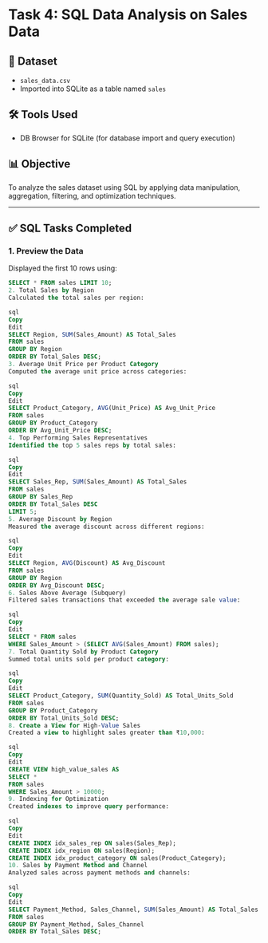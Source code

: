 # Task 4: SQL Data Analysis on Sales Data

## 📁 Dataset
- `sales_data.csv`  
- Imported into SQLite as a table named `sales`

## 🛠 Tools Used
- DB Browser for SQLite (for database import and query execution)

## 📊 Objective
To analyze the sales dataset using SQL by applying data manipulation, aggregation, filtering, and optimization techniques.

---

## ✅ SQL Tasks Completed

### 1. Preview the Data
Displayed the first 10 rows using:
```sql
SELECT * FROM sales LIMIT 10;
2. Total Sales by Region
Calculated the total sales per region:

sql
Copy
Edit
SELECT Region, SUM(Sales_Amount) AS Total_Sales
FROM sales
GROUP BY Region
ORDER BY Total_Sales DESC;
3. Average Unit Price per Product Category
Computed the average unit price across categories:

sql
Copy
Edit
SELECT Product_Category, AVG(Unit_Price) AS Avg_Unit_Price
FROM sales
GROUP BY Product_Category
ORDER BY Avg_Unit_Price DESC;
4. Top Performing Sales Representatives
Identified the top 5 sales reps by total sales:

sql
Copy
Edit
SELECT Sales_Rep, SUM(Sales_Amount) AS Total_Sales
FROM sales
GROUP BY Sales_Rep
ORDER BY Total_Sales DESC
LIMIT 5;
5. Average Discount by Region
Measured the average discount across different regions:

sql
Copy
Edit
SELECT Region, AVG(Discount) AS Avg_Discount
FROM sales
GROUP BY Region
ORDER BY Avg_Discount DESC;
6. Sales Above Average (Subquery)
Filtered sales transactions that exceeded the average sale value:

sql
Copy
Edit
SELECT * FROM sales
WHERE Sales_Amount > (SELECT AVG(Sales_Amount) FROM sales);
7. Total Quantity Sold by Product Category
Summed total units sold per product category:

sql
Copy
Edit
SELECT Product_Category, SUM(Quantity_Sold) AS Total_Units_Sold
FROM sales
GROUP BY Product_Category
ORDER BY Total_Units_Sold DESC;
8. Create a View for High-Value Sales
Created a view to highlight sales greater than ₹10,000:

sql
Copy
Edit
CREATE VIEW high_value_sales AS
SELECT *
FROM sales
WHERE Sales_Amount > 10000;
9. Indexing for Optimization
Created indexes to improve query performance:

sql
Copy
Edit
CREATE INDEX idx_sales_rep ON sales(Sales_Rep);
CREATE INDEX idx_region ON sales(Region);
CREATE INDEX idx_product_category ON sales(Product_Category);
10. Sales by Payment Method and Channel
Analyzed sales across payment methods and channels:

sql
Copy
Edit
SELECT Payment_Method, Sales_Channel, SUM(Sales_Amount) AS Total_Sales
FROM sales
GROUP BY Payment_Method, Sales_Channel
ORDER BY Total_Sales DESC;
